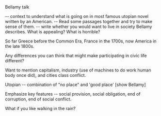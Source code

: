 Bellamy talk

-- context to understand what is going on in most famous utopian novel written by an American.
-- Read some passages together and try to make sense of them.
-- write whether you would want to live in society Bellamy describes. What is appealing? What is horrible?

So far Greece before the Common Era, France in the 1700s, now America in the late 1800s.

Any differences you can think that might make participating in civic life different?

Want to mention capitalism, industry (use of machines to do work human body once did), and cities class conflict.

Utopian -- combination of "no place" and 'good place'  [show Bellamy]

Emphasize key features -- social provision, social obligation, end of corruption, end of social conflict.

What if you like walking in the rain?

